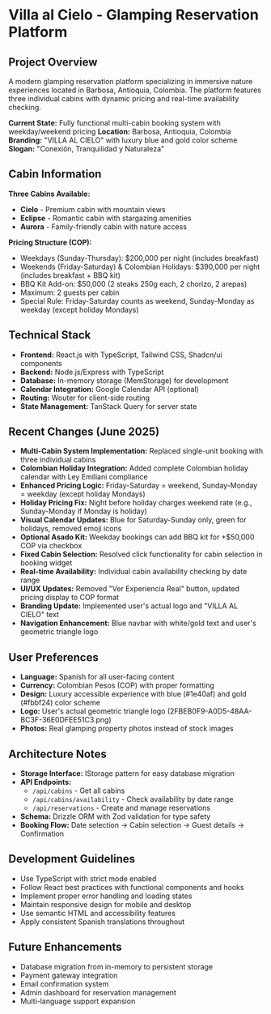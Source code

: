 # Villa al Cielo - Glamping Reservation Platform

## Project Overview
A modern glamping reservation platform specializing in immersive nature experiences located in Barbosa, Antioquia, Colombia. The platform features three individual cabins with dynamic pricing and real-time availability checking.

**Current State:** Fully functional multi-cabin booking system with weekday/weekend pricing
**Location:** Barbosa, Antioquia, Colombia  
**Branding:** "VILLA AL CIELO" with luxury blue and gold color scheme
**Slogan:** "Conexión, Tranquilidad y Naturaleza"

## Cabin Information
**Three Cabins Available:**
- **Cielo** - Premium cabin with mountain views
- **Eclipse** - Romantic cabin with stargazing amenities  
- **Aurora** - Family-friendly cabin with nature access

**Pricing Structure (COP):**
- Weekdays (Sunday-Thursday): $200,000 per night (includes breakfast)
- Weekends (Friday-Saturday) & Colombian Holidays: $390,000 per night (includes breakfast + BBQ kit)
- BBQ Kit Add-on: $50,000 (2 steaks 250g each, 2 chorizo, 2 arepas)
- Maximum: 2 guests per cabin
- Special Rule: Friday-Saturday counts as weekend, Sunday-Monday as weekday (except holiday Mondays)

## Technical Stack
- **Frontend:** React.js with TypeScript, Tailwind CSS, Shadcn/ui components
- **Backend:** Node.js/Express with TypeScript
- **Database:** In-memory storage (MemStorage) for development
- **Calendar Integration:** Google Calendar API (optional)
- **Routing:** Wouter for client-side routing
- **State Management:** TanStack Query for server state

## Recent Changes (June 2025)
- **Multi-Cabin System Implementation:** Replaced single-unit booking with three individual cabins
- **Colombian Holiday Integration:** Added complete Colombian holiday calendar with Ley Emiliani compliance
- **Enhanced Pricing Logic:** Friday-Saturday = weekend, Sunday-Monday = weekday (except holiday Mondays)
- **Holiday Pricing Fix:** Night before holiday charges weekend rate (e.g., Sunday-Monday if Monday is holiday)
- **Visual Calendar Updates:** Blue for Saturday-Sunday only, green for holidays, removed emoji icons
- **Optional Asado Kit:** Weekday bookings can add BBQ kit for +$50,000 COP via checkbox
- **Fixed Cabin Selection:** Resolved click functionality for cabin selection in booking widget
- **Real-time Availability:** Individual cabin availability checking by date range
- **UI/UX Updates:** Removed "Ver Experiencia Real" button, updated pricing display to COP format
- **Branding Update:** Implemented user's actual logo and "VILLA AL CIELO" text
- **Navigation Enhancement:** Blue navbar with white/gold text and user's geometric triangle logo

## User Preferences
- **Language:** Spanish for all user-facing content
- **Currency:** Colombian Pesos (COP) with proper formatting
- **Design:** Luxury accessible experience with blue (#1e40af) and gold (#fbbf24) color scheme
- **Logo:** User's actual geometric triangle logo (2FBEB0F9-A0D5-48AA-BC3F-36E0DFEE51C3.png)
- **Photos:** Real glamping property photos instead of stock images

## Architecture Notes
- **Storage Interface:** IStorage pattern for easy database migration
- **API Endpoints:** 
  - `/api/cabins` - Get all cabins
  - `/api/cabins/availability` - Check availability by date range
  - `/api/reservations` - Create and manage reservations
- **Schema:** Drizzle ORM with Zod validation for type safety
- **Booking Flow:** Date selection → Cabin selection → Guest details → Confirmation

## Development Guidelines
- Use TypeScript with strict mode enabled
- Follow React best practices with functional components and hooks
- Implement proper error handling and loading states
- Maintain responsive design for mobile and desktop
- Use semantic HTML and accessibility features
- Apply consistent Spanish translations throughout

## Future Enhancements
- Database migration from in-memory to persistent storage
- Payment gateway integration
- Email confirmation system
- Admin dashboard for reservation management
- Multi-language support expansion